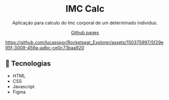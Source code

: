 <h1 align="center">IMC Calc</h1>

<p align="center">Aplicação para calculo do Imc corporal de um determinado individuo.</p>

<p align="center"><a href="https://lucasspor.github.io/Rocketseat_Explorer/Javascript/Avançando/IMC" target="_blank" >Github pages</a></p>

https://github.com/lucasspor/Rocketseat_Explorer/assets/150375997/5f29e95f-3009-459a-adbc-ce0c73baa920


## 🚀 Tecnologias

- HTML
- CSS
- Javascript
- Figma